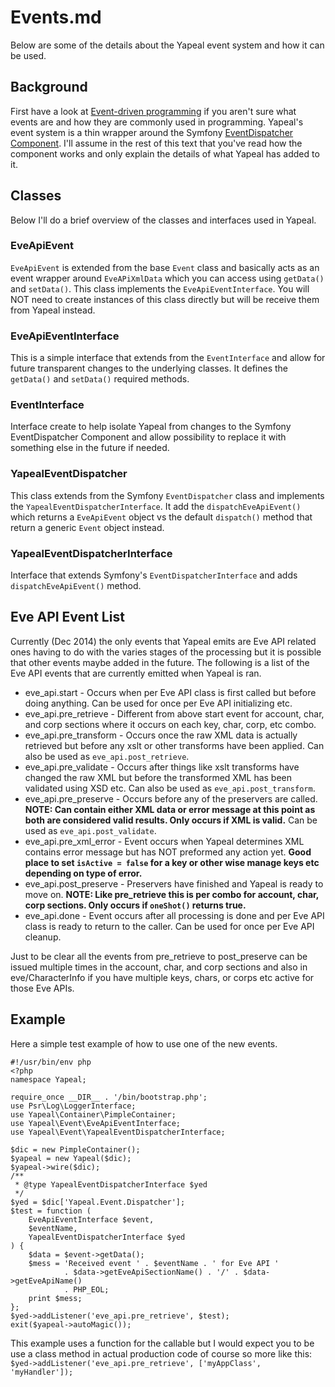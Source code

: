 Events.md
=========

Below are some of the details about the Yapeal event system and how it can be
used.

## Background

First have a look at
[Event-driven programming](http://en.wikipedia.org/wiki/Event-driven_programming)
if you aren't sure what events are and how they are commonly used in
programming. Yapeal's event system is a thin wrapper around the Symfony
[EventDispatcher Component](http://symfony.com/doc/current/components/event_dispatcher/introduction.html).
I'll assume in the rest of this text that you've read how the component works
and only explain the details of what Yapeal has added to it.

## Classes

Below I'll do a brief overview of the classes and interfaces used in Yapeal.

### EveApiEvent

`EveApiEvent` is extended from the base `Event` class and basically acts as an
event wrapper around `EveAPiXmlData` which you can access using `getData()` and
`setData()`. This class implements the `EveApiEventInterface`. You will NOT
need to create instances of this class directly but will be receive them from
Yapeal instead.

### EveApiEventInterface

This is a simple interface that extends from the `EventInterface` and allow for
future transparent changes to the underlying classes. It defines the `getData()`
and `setData()` required methods.

### EventInterface

Interface create to help isolate Yapeal from changes to the Symfony
EventDispatcher Component and allow possibility to replace it with something
else in the future if needed.

### YapealEventDispatcher

This class extends from the Symfony `EventDispatcher` class and implements the
`YapealEventDispatcherInterface`. It add the `dispatchEveApiEvent()` which
returns a `EveApiEvent` object vs the default `dispatch()` method that return a
generic `Event` object instead.

### YapealEventDispatcherInterface

Interface that extends Symfony's `EventDispatcherInterface` and adds
`dispatchEveApiEvent()` method.

## Eve API Event List

Currently (Dec 2014) the only events that Yapeal emits are Eve API related ones
having to do with the varies stages of the processing but it is possible that
other events maybe added in the future. The following is a list of the Eve API
events that are currently emitted when Yapeal is ran.

- eve_api.start - Occurs when per Eve API class is first called but before doing
    anything. Can be used for once per Eve API initializing etc.
- eve_api.pre_retrieve - Different from above start event for account, char, and
    corp sections where it occurs on each key, char, corp, etc combo.
- eve_api.pre_transform - Occurs once the raw XML data is actually retrieved but
    before any xslt or other transforms have been applied. Can also be used as
    `eve_api.post_retrieve`.
- eve_api.pre_validate - Occurs after things like xslt transforms have changed
    the raw XML but before the transformed XML has been validated using XSD etc.
    Can also be used as `eve_api.post_transform`.
- eve_api.pre_preserve - Occurs before any of the preservers are called. __NOTE:
    Can contain either XML data or error message at this point as both are
    considered valid results. Only occurs if XML is valid.__ Can be used as
    `eve_api.post_validate`.
- eve_api.pre_xml_error - Event occurs when Yapeal determines XML contains error
    message but has NOT preformed any action yet. __Good place to set
    `isActive = false` for a key or other wise manage keys etc depending on type
    of error.__
- eve_api.post_preserve - Preservers have finished and Yapeal is ready to move
    on. __NOTE: Like pre_retrieve this is per combo for account, char, corp
    sections. Only occurs if `oneShot()` returns true.__
- eve_api.done - Event occurs after all processing is done and per Eve API class
    is ready to return to the caller. Can be used for once per Eve API cleanup.

Just to be clear all the events from pre_retrieve to post_preserve can be issued
multiple times in the account, char, and corp sections and also in
eve/CharacterInfo if you have multiple keys, chars, or corps etc active for
those Eve APIs.

## Example

Here a simple test example of how to use one of the new events.

    #!/usr/bin/env php
    <?php
    namespace Yapeal;
    
    require_once __DIR__ . '/bin/bootstrap.php';
    use Psr\Log\LoggerInterface;
    use Yapeal\Container\PimpleContainer;
    use Yapeal\Event\EveApiEventInterface;
    use Yapeal\Event\YapealEventDispatcherInterface;
    
    $dic = new PimpleContainer();
    $yapeal = new Yapeal($dic);
    $yapeal->wire($dic);
    /**
     * @type YapealEventDispatcherInterface $yed
     */
    $yed = $dic['Yapeal.Event.Dispatcher'];
    $test = function (
        EveApiEventInterface $event,
        $eventName,
        YapealEventDispatcherInterface $yed
    ) {
        $data = $event->getData();
        $mess = 'Received event ' . $eventName . ' for Eve API '
                . $data->getEveApiSectionName() . '/' . $data->getEveApiName()
                . PHP_EOL;
        print $mess;
    };
    $yed->addListener('eve_api.pre_retrieve', $test);
    exit($yapeal->autoMagic());

This example uses a function for the callable but I would expect you to be use a
class method in actual production code of course so more like this:
`$yed->addListener('eve_api.pre_retrieve', ['myAppClass', 'myHandler']);`
